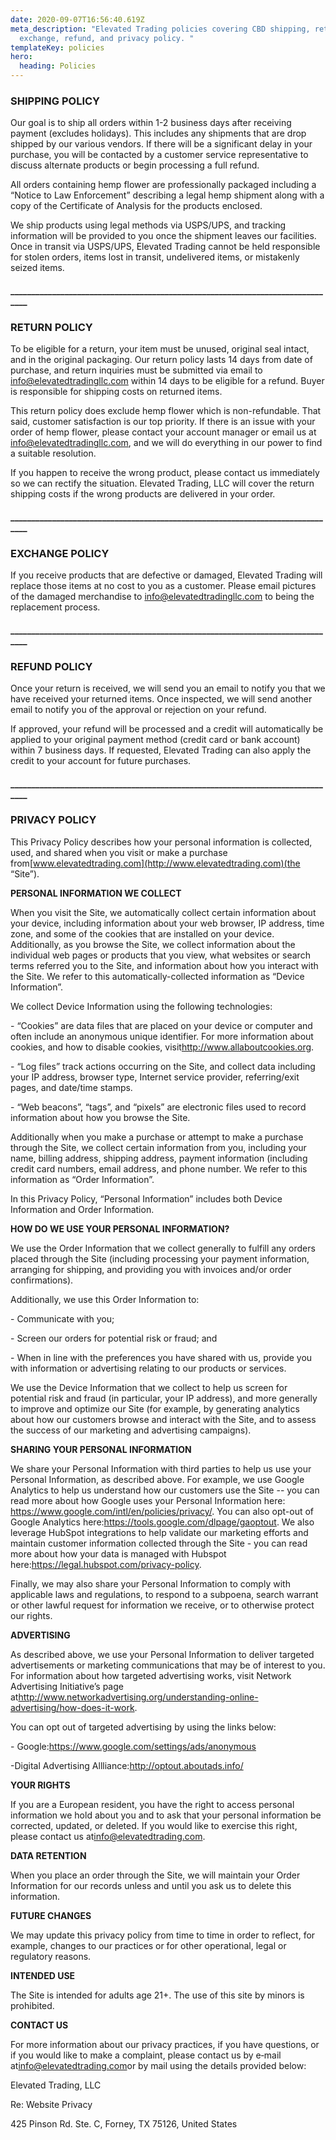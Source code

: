 ```yaml
---
date: 2020-09-07T16:56:40.619Z
meta_description: "Elevated Trading policies covering CBD shipping, return,
  exchange, refund, and privacy policy. "
templateKey: policies
hero:
  heading: Policies
---
```

### SHIPPING POLICY

Our goal is to ship all orders within 1-2 business days after receiving payment (excludes holidays). This includes any shipments that are drop shipped by our various vendors. If there will be a significant delay in your purchase, you will be contacted by a customer service representative to discuss alternate products or begin processing a full refund.

All orders containing hemp flower are professionally packaged including a “Notice to Law Enforcement” describing a legal hemp shipment along with a copy of the Certificate of Analysis for the products enclosed.

We ship products using legal methods via USPS/UPS, and tracking information will be provided to you once the shipment leaves our facilities. Once in transit via USPS/UPS, Elevated Trading cannot be held responsible for stolen orders, items lost in transit, undelivered items, or mistakenly seized items.

#### \_\_\_\_\_\_\_\_\_\_\_\_\_\_\_\_\_\_\_\_\_\_\_\_\_\_\_\_\_\_\_\_\_\_\_\_\_\_\_\_\_\_\_\_\_\_\_\_\_\_\_\_\_\_\_\_\_\_\_\_\_\_\_\_\_\_\_\_\_\_\_\_\_\_\_\_\_\__

### RETURN POLICY

To be eligible for a return, your item must be unused, original seal intact, and in the original packaging. Our return policy lasts 14 days from date of purchase, and return inquiries must be submitted via email to info@elevatedtradingllc.com within 14 days to be eligible for a refund. Buyer is responsible for shipping costs on returned items.

This return policy does exclude hemp flower which is non-refundable. That said, customer satisfaction is our top priority. If there is an issue with your order of hemp flower, please contact your account manager or email us at info@elevatedtradingllc.com, and we will do everything in our power to find a suitable resolution.

If you happen to receive the wrong product, please contact us immediately so we can rectify the situation. Elevated Trading, LLC will cover the return shipping costs if the wrong products are delivered in your order.

#### \_\_\_\_\_\_\_\_\_\_\_\_\_\_\_\_\_\_\_\_\_\_\_\_\_\_\_\_\_\_\_\_\_\_\_\_\_\_\_\_\_\_\_\_\_\_\_\_\_\_\_\_\_\_\_\_\_\_\_\_\_\_\_\_\_\_\_\_\_\_\_\_\_\_\_\_\_\__

### EXCHANGE POLICY

If you receive products that are defective or damaged, Elevated Trading will replace those items at no cost to you as a customer. Please email pictures of the damaged merchandise to info@elevatedtradingllc.com to being the replacement process.

#### \_\_\_\_\_\_\_\_\_\_\_\_\_\_\_\_\_\_\_\_\_\_\_\_\_\_\_\_\_\_\_\_\_\_\_\_\_\_\_\_\_\_\_\_\_\_\_\_\_\_\_\_\_\_\_\_\_\_\_\_\_\_\_\_\_\_\_\_\_\_\_\_\_\_\_\_\_\__

### REFUND POLICY

Once your return is received, we will send you an email to notify you that we have received your returned items. Once inspected, we will send another email to notify you of the approval or rejection on your refund.

If approved, your refund will be processed and a credit will automatically be applied to your original payment method (credit card or bank account) within 7 business days. If requested, Elevated Trading can also apply the credit to your account for future purchases.

#### \_\_\_\_\_\_\_\_\_\_\_\_\_\_\_\_\_\_\_\_\_\_\_\_\_\_\_\_\_\_\_\_\_\_\_\_\_\_\_\_\_\_\_\_\_\_\_\_\_\_\_\_\_\_\_\_\_\_\_\_\_\_\_\_\_\_\_\_\_\_\_\_\_\_\_\_\_\__

### PRIVACY POLICY

This Privacy Policy describes how your personal information is collected, used, and shared when you visit or make a purchase from[www.elevatedtrading.com](http://www.elevatedtrading.com)(the “Site”).

**PERSONAL INFORMATION WE COLLECT**

When you visit the Site, we automatically collect certain information about your device, including information about your web browser, IP address, time zone, and some of the cookies that are installed on your device. Additionally, as you browse the Site, we collect information about the individual web pages or products that you view, what websites or search terms referred you to the Site, and information about how you interact with the Site. We refer to this automatically-collected information as “Device Information”.

We collect Device Information using the following technologies:

\- “Cookies” are data files that are placed on your device or computer and often include an anonymous unique identifier. For more information about cookies, and how to disable cookies, visit<http://www.allaboutcookies.org>.

\- “Log files” track actions occurring on the Site, and collect data including your IP address, browser type, Internet service provider, referring/exit pages, and date/time stamps.

\- “Web beacons”, “tags”, and “pixels” are electronic files used to record information about how you browse the Site.

Additionally when you make a purchase or attempt to make a purchase through the Site, we collect certain information from you, including your name, billing address, shipping address, payment information (including credit card numbers, email address, and phone number. We refer to this information as “Order Information”.

In this Privacy Policy, “Personal Information” includes both Device Information and Order Information.

**HOW DO WE USE YOUR PERSONAL INFORMATION?**

We use the Order Information that we collect generally to fulfill any orders placed through the Site (including processing your payment information, arranging for shipping, and providing you with invoices and/or order confirmations).

Additionally, we use this Order Information to:

\- Communicate with you;

\- Screen our orders for potential risk or fraud; and

\- When in line with the preferences you have shared with us, provide you with information or advertising relating to our products or services.

We use the Device Information that we collect to help us screen for potential risk and fraud (in particular, your IP address), and more generally to improve and optimize our Site (for example, by generating analytics about how our customers browse and interact with the Site, and to assess the success of our marketing and advertising campaigns).

**SHARING YOUR PERSONAL INFORMATION**

We share your Personal Information with third parties to help us use your Personal Information, as described above. For example, we use Google Analytics to help us understand how our customers use the Site -- you can read more about how Google uses your Personal Information here: https://www.google.com/intl/en/policies/privacy/. You can also opt-out of Google Analytics here:<https://tools.google.com/dlpage/gaoptout>. We also leverage HubSpot integrations to help validate our marketing efforts and maintain customer information collected through the Site - you can read more about how your data is managed with Hubspot here:<https://legal.hubspot.com/privacy-policy>.

Finally, we may also share your Personal Information to comply with applicable laws and regulations, to respond to a subpoena, search warrant or other lawful request for information we receive, or to otherwise protect our rights.

**ADVERTISING**

As described above, we use your Personal Information to deliver targeted advertisements or marketing communications that may be of interest to you. For information about how targeted advertising works, visit Network Advertising Initiative’s page at<http://www.networkadvertising.org/understanding-online-advertising/how-does-it-work>.

You can opt out of targeted advertising by using the links below:

\- Google:<https://www.google.com/settings/ads/anonymous>

\-Digital Advertising Allliance:<http://optout.aboutads.info/>

**YOUR RIGHTS**

If you are a European resident, you have the right to access personal information we hold about you and to ask that your personal information be corrected, updated, or deleted. If you would like to exercise this right, please contact us at[info@elevatedtrading.com](mailto:info@elevatedtrading.com).

**DATA RETENTION**

When you place an order through the Site, we will maintain your Order Information for our records unless and until you ask us to delete this information.

**FUTURE CHANGES**

We may update this privacy policy from time to time in order to reflect, for example, changes to our practices or for other operational, legal or regulatory reasons.

**INTENDED USE**

The Site is intended for adults age 21+. The use of this site by minors is prohibited.

**CONTACT US**

For more information about our privacy practices, if you have questions, or if you would like to make a complaint, please contact us by e‑mail at[info@elevatedtrading.com](mailto:info@elevatedtrading.com)or by mail using the details provided below:

Elevated Trading, LLC

Re: Website Privacy

425 Pinson Rd. Ste. C, Forney, TX 75126, United States